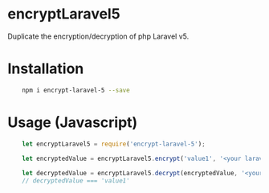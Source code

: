 # encryptLaravel5
Duplicate the encryption/decryption of php Laravel v5.

# Installation
```bash
    npm i encrypt-laravel-5 --save
```

# Usage (Javascript)
```javascript
    let encryptLaravel5 = require('encrypt-laravel-5');

    let encryptedValue = encryptLaravel5.encrypt('value1', '<your laravel5 api key here>');
    
    let decryptedValue = encryptLaravel5.decrypt(encryptedValue, '<your laravel5 api key here>');
    // decryptedValue === 'value1'
```

